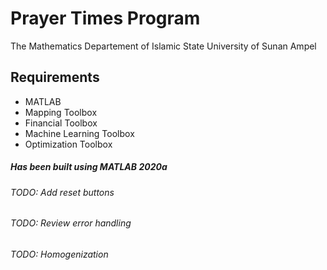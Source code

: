 # Prayer Times Program
The Mathematics Departement of Islamic State University of Sunan Ampel

## Requirements
- MATLAB
- Mapping Toolbox
- Financial Toolbox
- Machine Learning Toolbox
- Optimization Toolbox

##### Has been built using MATLAB 2020a
###### TODO: Add reset buttons
###### TODO: Review error handling
###### TODO: Homogenization
